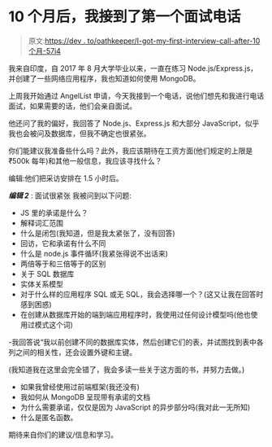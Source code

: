 # 10 个月后，我接到了第一个面试电话

> 原文:[https://dev . to/oathkeeper/I-got-my-first-interview-call-after-10 个月-57i4](https://dev.to/oathkeeper/i-got-my-first-interview-call-after-10-months-57i4)

我来自印度，自 2017 年 8 月大学毕业以来，一直在练习 Node.js/Express.js，并创建了一些网络应用程序，我也知道如何使用 MongoDB。

上周我开始通过 AngelList 申请，今天我接到一个电话，说他们想先和我进行电话面试，如果需要的话，他们会亲自面试。

他还问了我的偏好，我回答了 Node.js、Express.js 和大部分 JavaScript，似乎我也会被问及数据库，但我不确定也很紧张。

你们能建议我准备些什么吗？此外，我应该期待在工资方面(他们规定的上限是₹500k 每年)和其他一般信息，我应该寻找什么？

编辑:他们把采访安排在 1.5 小时后。

***编辑 2*** :
面试很紧张
我被问到以下问题:

*   JS 里的承诺是什么？
*   解释词汇范围
*   什么是闭包(我知道，但是我太紧张了，没有回答)
*   回访，它和承诺有什么不同
*   什么是 node.js 事件循环(我紧张得说不出话来)
*   两倍等于和三倍等于的区别
*   关于 SQL 数据库
*   实体关系模型
*   对于什么样的应用程序 SQL 或无 SQL，我会选择哪一个？(这又让我在回答时感到困惑)
*   在创建从数据库开始的端到端应用程序时，我使用过任何设计模型吗(他也使用过模式这个词)

-我回答说“我以前创建不同的数据库实体，然后创建它们的表，并试图找到表中各列之间的相关性，还会设置外键和主键。

(我知道我在这里会完全错了，我会多读一些关于这方面的书，并努力去做。)

*   如果我曾经使用过前端框架(我还没有)
*   我如何从 MongoDB 呈现带有承诺的文档
*   为什么需要承诺，仅仅是因为 JavaScript 的异步部分吗(我对此一无所知)
*   什么是匿名函数。

期待来自你们的建议/信息和学习。